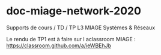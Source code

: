 # doc-miage-network-2020
Supports de cours / TD / TP L3 MIAGE Systèmes &amp; Réseaux

Le rendu de TP1 est à faire sur l aclassroom MIAGE :
https://classroom.github.com/a/ieWBEhJb

